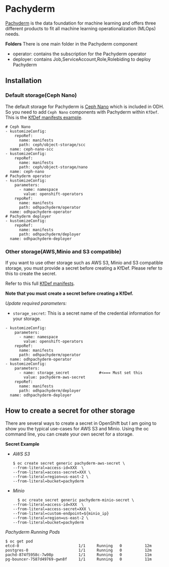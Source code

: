 # Pachyderm

[Pachyderm](https://www.pachyderm.com/products/) is the data foundation for machine learning and offers three different products to fit all machine learning operationalization (MLOps) needs.

**Folders**
There is one main folder in the Pachyderm component

- operator: contains the subscription for the Pachyderm operator
- deployer: contains Job,ServiceAccount,Role,Rolebiding to deploy Pachyderm 

## Installation
### Default storage(Ceph Nano)
  The default storage for Pachyderm is [Ceph Nano](https://github.com/opendatahub-io/odh-manifests/tree/master/ceph) which is included in ODH. So you need to add `Ceph Nano` components with Pachyderm within `KfDef`. This is the   [KfDef manifests example](https://gist.github.com/Jooho/d4cd41263a1f2d875334c6a9cdb3673b).
  

  ~~~
  # Ceph Nano 
  - kustomizeConfig:
      repoRef:
        name: manifests
        path: ceph/object-storage/scc
    name: ceph-nano-scc
  - kustomizeConfig:
      repoRef:
        name: manifests
        path: ceph/object-storage/nano
    name: ceph-nano
  # Pachyderm operator
  - kustomizeConfig:
      parameters:
        - name: namespace
          value: openshift-operators
      repoRef:
        name: manifests
        path: odhpachyderm/operator
    name: odhpachyderm-operator
  # Pachyderm deployer
  - kustomizeConfig:
      repoRef:
        name: manifests
        path: odhpachyderm/deployer
    name: odhpachyderm-deployer
  ~~~
### Other storage(AWS,Minio and S3 compatible)
  If you want to use other storage such as AWS S3, Minio and S3 compatible storage, you must provide a secret before creating a KfDef. Please refer to this to create the secret.
  
  Refer to this full [KfDef manifests](https://gist.github.com/Jooho/81c883f05bf024fdb803f93a65942135).
  

  **Note that you must create a secret before creating a KfDef.**

  *Update required parameters:*
  - `storage_secret`: This is a secret name of the credential information for your storage.
  ~~~
  - kustomizeConfig:
      parameters:
        - name: namespace
          value: openshift-operators
      repoRef:
        name: manifests
        path: odhpachyderm/operator
    name: odhpachyderm-operator
  - kustomizeConfig:
      parameters:
        - name: storage_secret             #<=== Must set this
          value: pachyderm-aws-secret   
      repoRef:
        name: manifests
        path: odhpachyderm/deployer
    name: odhpachyderm-deployer
  ~~~
  
## How to create a secret for other storage
There are several ways to create a secret in OpenShift but I am going to show you the typical use-cases for AWS S3 and Minio. Using the oc command line, you can create your own secret for a storage.

**Secret Example**

- *AWS S3*
  ~~~
  $ oc create secret generic pachyderm-aws-secret \
  --from-literal=access-id=XXX  \
  --from-literal=access-secret=XXX \
  --from-literal=region=us-east-2 \
  --from-literal=bucket=pachyderm 
  ~~~

- *Minio*
  ~~~
    $ oc create secret generic pachyderm-minio-secret \
  --from-literal=access-id=XXX  \
  --from-literal=access-secret=XXX \
  --from-literal=custom-endpoint=${minio_ip}
  --from-literal=region=us-east-2 \
  --from-literal=bucket=pachyderm 
  ~~~


*Pachyderm Running Pods*
~~~
$ oc get pod 
etcd-0                          1/1     Running   0          12m
postgres-0                      1/1     Running   0          12m
pachd-874f5958c-7w98p           1/1     Running   0          11m
pg-bouncer-7587d49769-gwn8f     1/1     Running   0          11m
~~~

